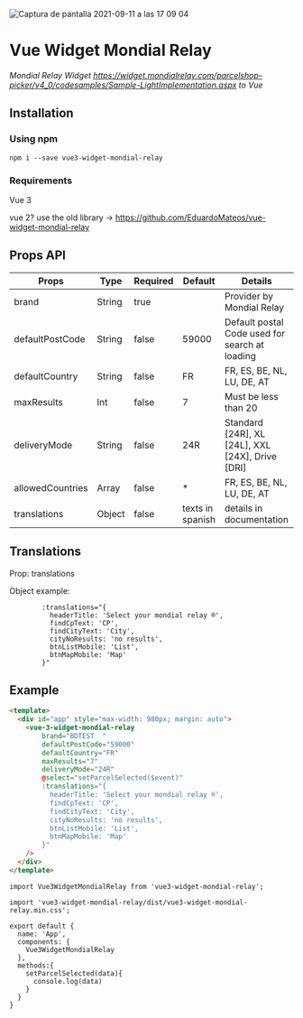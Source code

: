 ![Captura de pantalla 2021-09-11 a las 17 09 04](https://user-images.githubusercontent.com/11529050/132952455-2d93140a-812b-45b1-bb68-a164cc96fea1.png)

# Vue Widget Mondial Relay

_Mondial Relay Widget https://widget.mondialrelay.com/parcelshop-picker/v4_0/codesamples/Sample-LightImplementation.aspx to Vue_

## Installation

### Using npm

`npm i --save vue3-widget-mondial-relay`

### Requirements

Vue 3 

vue 2? use the old library -> https://github.com/EduardoMateos/vue-widget-mondial-relay

## Props API

| Props            | Type   | Required | Default          | Details                                          |
| ---------------- | ------ | -------- | ---------------- | ------------------------------------------------ |
| brand            | String | true     |                  | Provider by Mondial Relay                        |
| defaultPostCode  | String | false    | 59000            | Default postal Code used for search at loading   |
| defaultCountry   | String | false    | FR               | FR, ES, BE, NL, LU, DE, AT                       |
| maxResults       | Int    | false    | 7                | Must be less than 20                             |
| deliveryMode     | String | false    | 24R              | Standard [24R], XL [24L], XXL [24X], Drive [DRI] |
| allowedCountries | Array  | false    | \*               | FR, ES, BE, NL, LU, DE, AT                       |
| translations     | Object | false    | texts in spanish | details in documentation                         |

## Translations

Prop: translations

Object example:

```JS
        :translations="{
          headerTitle: 'Select your mondial relay ®',
          findCpText: 'CP',
          findCityText: 'City',
          cityNoResults: 'no results',
          btnListMobile: 'List',
          btnMapMobile: 'Map'
        }"
```

## Example

```HTML
<template>
  <div id="app" style="max-width: 980px; margin: auto">
    <vue-3-widget-mondial-relay
        brand="BDTEST  "
        defaultPostCode="59000"
        defaultCountry="FR"
        maxResults="7"
        deliveryMode="24R"
        @select="setParcelSelected($event)"
        :translations="{
          headerTitle: 'Select your mondial relay ®',
          findCpText: 'CP',
          findCityText: 'City',
          cityNoResults: 'no results',
          btnListMobile: 'List',
          btnMapMobile: 'Map'
        }"
    />
  </div>
</template>
```

```JS
import Vue3WidgetMondialRelay from 'vue3-widget-mondial-relay';

import 'vue3-widget-mondial-relay/dist/vue3-widget-mondial-relay.min.css';

export default {
  name: 'App',
  components: {
    Vue3WidgetMondialRelay
  },
  methods:{
    setParcelSelected(data){
      console.log(data)
    }
  }
}
```
